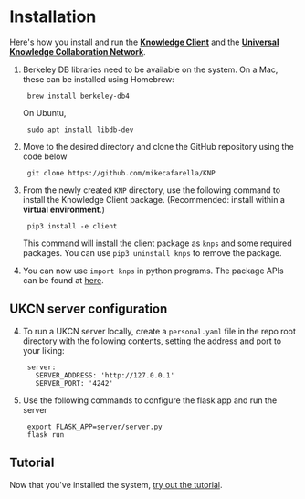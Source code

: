 # Installation

Here's how you install and run the [__Knowledge Client__](knowledgeclient.md) and the [__Universal Knowledge Collaboration Network__](sharingservice.md).



1. Berkeley DB libraries need to be available on the system. On a Mac, these can be installed using Homebrew:

        brew install berkeley-db4

    On Ubuntu,

        sudo apt install libdb-dev

2. Move to the desired directory and clone the GitHub repository using the code below

        git clone https://github.com/mikecafarella/KNP

2. From the newly created `KNP` directory, use the following command to install the Knowledge Client package. (Recommended: install within a  **virtual environment**.)

        pip3 install -e client

    This command will install the client package as `knps` and some required packages. You can use `pip3 uninstall knps` to remove the package.

3. You can now use `import knps` in python programs. The package APIs can be found at [here](api.md).

## UKCN server configuration

4. To run a UKCN server locally, create a `personal.yaml` file in the repo root directory with the following contents, setting the address and port to your liking:

        server:
          SERVER_ADDRESS: 'http://127.0.0.1'
          SERVER_PORT: '4242'

5. Use the following commands to configure the flask app and run the server

        export FLASK_APP=server/server.py
        flask run

## Tutorial

Now that you've installed the system, [try out the tutorial](tutorial.md).
